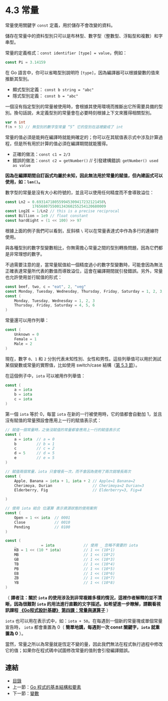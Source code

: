 # 4.3 常量

常量使用關鍵字 `const` 定義，用於儲存不會改變的資料。

儲存在常量中的資料型別只可以是布林型、數字型（整數型、浮點型和複數）和字串型。

常量的定義格式：`const identifier [type] = value`，例如： 

```go
const Pi = 3.14159
```

在 Go 語言中，你可以省略型別說明符 `[type]`，因為編譯器可以根據變數的值來推斷其型別。

- 顯式型別定義： `const b string = "abc"`
- 隱式型別定義： `const b = "abc"`

一個沒有指定型別的常量被使用時，會根據其使用環境而推斷出它所需要具備的型別。換句話說，未定義型別的常量會在必要時刻根據上下文來獲得相關型別。

```go
var n int
f(n + 5) // 無型別的數字型常量 “5” 它的型別在這裡變成了 int
```

常量的值必須是能夠在編譯時就能夠確定的；你可以在其賦值表示式中涉及計算過程，但是所有用於計算的值必須在編譯期間就能獲得。

- 正確的做法：`const c1 = 2/3`  
- 錯誤的做法：`const c2 = getNumber()` // 引發建構錯誤: `getNumber() used as value`

**因為在編譯期間自訂函式均屬於未知，因此無法用於常量的賦值，但內建函式可以使用，如：`len()`。**

數字型的常量是沒有大小和符號的，並且可以使用任何精度而不會導致溢位：

```go
const Ln2 = 0.693147180559945309417232121458\
			176568075500134360255254120680009
const Log2E = 1/Ln2 // this is a precise reciprocal
const Billion = 1e9 // float constant
const hardEight = (1 << 100) >> 97
```

根據上面的例子我們可以看到，反斜槓 `\` 可以在常量表達式中作為多行的連線符使用。

與各種型別的數字型變數相比，你無需擔心常量之間的型別轉換問題，因為它們都是非常理想的數字。

不過需要注意的是，當常量賦值給一個精度過小的數字型變數時，可能會因為無法正確表達常量所代表的數值而導致溢位，這會在編譯期間就引發錯誤。另外，常量也允許使用並行賦值的形式：

```go
const beef, two, c = "eat", 2, "veg"
const Monday, Tuesday, Wednesday, Thursday, Friday, Saturday = 1, 2, 3, 4, 5, 6
const (
	Monday, Tuesday, Wednesday = 1, 2, 3
	Thursday, Friday, Saturday = 4, 5, 6
)
```

常量還可以用作列舉：

```go
const (
	Unknown = 0
	Female = 1
	Male = 2
)
```

現在，數字 `0`、`1` 和 `2` 分別代表未知性別、女性和男性。這些列舉值可以用於測試某個變數或常量的實際值，比如使用 switch/case 結構（[第 5.3 節](.\05.3.md)）。

在這個例子中，`iota` 可以被用作列舉值：

```go
const (
	a = iota
	b = iota
	c = iota
)
```

第一個 `iota` 等於 0，每當 `iota` 在新的一行被使用時，它的值都會自動加 1，並且沒有賦值的常量預設會應用上一行的賦值表示式：

```go
// 賦值一個常量時，之後沒賦值的常量都會應用上一行的賦值表示式
const (
	a = iota  // a = 0
	b         // b = 1
	c         // c = 2
	d = 5     // d = 5   
	e         // e = 5
)

// 賦值兩個常量，iota 只會增長一次，而不會因為使用了兩次就增長兩次
const (
	Apple, Banana = iota + 1, iota + 2 // Apple=1 Banana=2
	Cherimoya, Durian                  // Cherimoya=2 Durian=3
	Elderberry, Fig                    // Elderberry=3, Fig=4

)

// 使用 iota 結合 位運算 表示資源狀態的使用案例
const (
	Open = 1 << iota  // 0001
	Close             // 0010
	Pending           // 0100
)

const (
	_           = iota             // 使用 _ 忽略不需要的 iota
	KB = 1 << (10 * iota)          // 1 << (10*1)
	MB                             // 1 << (10*2)
	GB                             // 1 << (10*3)
	TB                             // 1 << (10*4)
	PB                             // 1 << (10*5)
	EB                             // 1 << (10*6)
	ZB                             // 1 << (10*7)
	YB                             // 1 << (10*8)
)
```

（ **譯者注：關於 `iota` 的使用涉及到非常複雜多樣的情況，這裡作者解釋的並不清晰，因為很難對 `iota` 的用法進行直觀的文字描述。如希望進一步瞭解，請觀看視訊課程 [《Go程式設計基礎》](https://github.com/Unknwon/go-fundamental-programming) [第四課：常量與運算子](https://github.com/Unknwon/go-fundamental-programming/blob/master/lectures/lecture4.md)** ）

`iota` 也可以用在表示式中，如：`iota + 50`。在每遇到一個新的常量塊或單個常量宣告時， `iota` 都會重置為 0（ **簡單地講，每遇到一次 const 關鍵字，`iota` 就重置為 0** ）。

當然，常量之所以為常量就是恆定不變的量，因此我們無法在程式執行過程中修改它的值；如果你在程式碼中試圖修改常量的值則會引發編譯錯誤。


## 連結

- [目錄](directory.md)
- 上一節：[Go 程式的基本結構和要素](04.2.md)
- 下一節：[變數](04.4.md)
